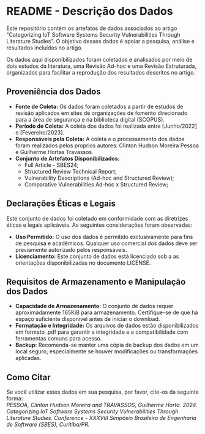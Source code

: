 # README - Descrição dos Dados
Este repositório contém os artefatos de dados associados ao artigo "Categorizing IoT Software Systems Security Vulnerabilities Through Literature Studies". O objetivo desses dados é apoiar a pesquisa, análise e resultados incluídos no artigo.

Os dados aqui disponibilizados foram coletados e analisados por meio de dois estudos da literatura, uma Revisão Ad-hoc e uma Revisão Estruturada, organizados para facilitar a reprodução dos resultados descritos no artigo.

## Proveniência dos Dados
- **Fonte de Coleta:** Os dados foram coletados a partir de estudos de revisão aplicados em sites de organizações de fomento direcionado para a área de segurança e na biblioteca digital (SCOPUS).
- **Período de Coleta:** A coleta dos dados foi realizada entre [Junho/2022] e [Fevereiro/2023].
- **Responsáveis pela Coleta:** A coleta e o processamento dos dados foram realizados pelos proprios autores: Clinton Hudson Moreira Pessoa e Guilherme Hortas Travassos.
- **Conjunto de Artefatos Disponibilizados:**
  - Full Article - SBES24;
  - Structured Review Technical Report;
  - Vulnerability Descriptions (Ad-hoc and Structured Review);
  - Comparative Vulnerabilities Ad-hoc x Structured Review;

## Declarações Éticas e Legais
Este conjunto de dados foi coletado em conformidade com as diretrizes éticas e legais aplicáveis. As seguintes considerações foram observadas:
 - **Uso Permitido:** O uso dos dados é permitido exclusivamente para fins de pesquisa e acadêmicos. Qualquer uso comercial dos dados deve ser previamente autorizado pelos responsáveis.
 - **Licenciamento:** Este conjunto de dados está licenciado sob a as orientações disponibilizadas no documento LICENSE.

## Requisitos de Armazenamento e Manipulação dos Dados
- **Capacidade de Armazenamento:** O conjunto de dados requer aproximadamente 165KiB para armazenamento. Certifique-se de que há espaço suficiente disponível antes de iniciar o download.
- **Formatação e Integridade:** Os arquivos de dados estão disponibilizados em formato .pdf para garantir a integridade e a compatibilidade com ferramentas comuns para acesso.
- **Backup:** Recomenda-se manter uma cópia de backup dos dados em um local seguro, especialmente se houver modificações ou transformações aplicadas.

## Como Citar
Se você utilizar estes dados em sua pesquisa, por favor, cite-os da seguinte forma:    
_PESSOA, Clinton Hudson Moreira and TRAVASSOS, Guilherme Horta. 2024. Categorizing IoT Software Systems Security Vulnerabilities Through Literature Studies. Conference - XXXVIII Simpósio Brasileiro de Engenharia de Software (SBES), Curitiba/PR._
